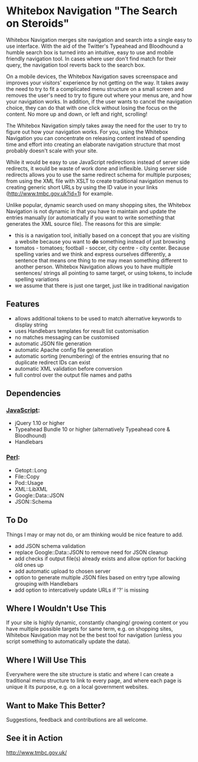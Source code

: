 # Whitebox Navigation "The Search on Steroids"

Whitebox Navigation merges site navigation and search into a single easy to use interface. With the aid of the Twitter's Typeahead and Bloodhound a humble search box is turned into an intuitive, easy to use and mobile friendly navigation tool. In cases where user don't find match for their query, the navigation tool reverts back to the search box.

On a mobile devices, the Whitebox Navigation saves screenspace and improves your visitors' experience by not getting on the way. It takes away the need to try to fit a complicated menu structure on a small screen and removes the user's need to try to figure out where your menus are, and how your navigation works. In addition, if the user wants to cancel the navigation choice, they can do that with one click without losing the focus on the content. No more up and down, or left and right, scrolling!

The Whitebox Navigation simply takes away the need for the user to try to figure out how your navigation works. For you, using the Whitebox Navigation you can concentrate on releasing content instead of spending time and effort into creating an elaborate navigation structure that most probably doesn't scale with your site.

While it would be easy to use JavaScript redirections instead of server side redirects, it would be waste of work done and inflexible. Using server side redirects allows you to use the same redirect schema for multiple purposes; from using the XML file with XSLT to create traditional navigation menus to creating generic short URLs by using the ID value in your links (http://www.tmbc.gov.uk?id=1) for example.

Unlike popular, dynamic search used on many shopping sites, the Whitebox Navigation is not dynamic in that you have to maintain and update the entries manually (or automatically if you want to write something that generates the XML source file). The reasons for this are simple:

   * this is a navigation tool, initially based on a concept that you are visiting a website because you want to **do** something instead of just browsing
   * tomatos - tomatoes; football - soccer, city centre - city center. Because spelling varies and we think and express ourselves differently, a sentence that means one thing to me may mean something different to another person. Whitebox Navigation allows you to have multiple sentences/ strings all pointing to same target, or using tokens, to include spelling variations
   * we assume that there is just one target, just like in traditional navigation


## Features

   * allows additional tokens to be used to match alternative keywords to display string
   * uses Handlebars templates for result list customisation
   * no matches messaging can be customised
   * automatic JSON file generation
   * automatic Apache config file generation
   * automatic sorting (renumbering) of the entries ensuring that no duplicate redirect IDs can exist
   * automatic XML validation before conversion
   * full control over the output file names and paths

## Dependencies

### <u>JavaScript</u>:

   * jQuery 1.10 or higher
   * Typeahead Bundle 10 or higher (alternatively Typeahead core & Bloodhound)
   * Handlebars

### <u>Perl</u>:

   * Getopt::Long
   * File::Copy
   * Pod::Usage
   * XML::LibXML
   * Google::Data::JSON
   * JSON::Schema

## To Do

Things I may or may not do, or am thinking would be nice feature to add.

   * add JSON schema validation
   * replace Google::Data::JSON to remove need for JSON cleanup
   * add checks if output file(s) already exists and allow option for backing old ones up
   * add automatic upload to chosen server
   * option to generate multiple JSON files based on entry type allowing grouping with Handlebars
   * add option to intercatively update URLs if '?' is missing

## Where I Wouldn't Use This

If your site is highly dynamic, constantly changing/ growing content or you have multiple possible targets for same term, e.g. on shopping sites, Whitebox Navigation may not be the best tool for navigation (unless you script something to automatically update the data).

## Where I Will Use This

Everywhere were the site structure is static and where I can create a traditional menu structure to link to every page, and where each page is unique it its purpose, e.g. on a local government websites.

## Want to Make This Better?

Suggestions, feedback and contributions are all welcome.

## See it in Action

http://www.tmbc.gov.uk/

